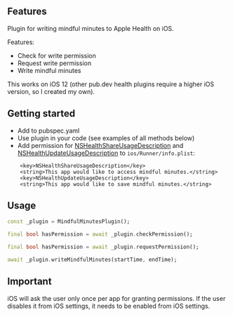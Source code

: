 ## Features

Plugin for writing mindful minutes to Apple Health on iOS.

Features:
* Check for write permission
* Request write permission
* Write mindful minutes

This works on iOS 12 (other pub.dev health plugins require a higher iOS version, so I created my own).

## Getting started

* Add to pubspec.yaml
* Use plugin in your code (see examples of all methods below)
* Add permission for [NSHealthShareUsageDescription](https://developer.apple.com/documentation/bundleresources/information_property_list/nshealthshareusagedescription) and [NSHealthUpdateUsageDescription](https://developer.apple.com/documentation/bundleresources/information_property_list/nshealthupdateusagedescription) to `ios/Runner/info.plist`:

```
	<key>NSHealthShareUsageDescription</key>
	<string>This app would like to access mindful minutes.</string>
	<key>NSHealthUpdateUsageDescription</key>
	<string>This app would like to save mindful minutes.</string>
```

## Usage

```dart
const _plugin = MindfulMinutesPlugin();

final bool hasPermission = await _plugin.checkPermission();

final bool hasPermission = await _plugin.requestPermission();

await _plugin.writeMindfulMinutes(startTime, endTime);
```

## Important

iOS will ask the user only once per app for granting permissions. If the user disables it from iOS settings, it needs to be enabled from iOS settings.
